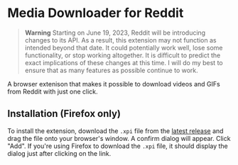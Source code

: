 # Media Downloader for Reddit

> **Warning**
> Starting on June 19, 2023, Reddit will be introducing changes to its API. As a result, this extension may not function as intended beyond that date. It could potentially work well, lose some functionality, or stop working altogether. It is difficult to predict the exact implications of these changes at this time. I will do my best to ensure that as many features as possible continue to work.

A browser extenison that makes it possible to download videos and GIFs from Reddit with just one click.

## Installation (Firefox only)
To install the extension, download the `.xpi` file from the [latest release](https://github.com/ArualDev/media-downloader-for-reddit/releases/latest/) and drag the file onto your browser's window. A confirm dialog will appear. Click "Add". If you're using Firefox to download the `.xpi` file, it should display the dialog just after clicking on the link.
